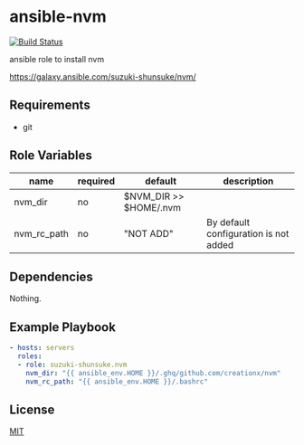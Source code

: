 # ansible-nvm

[![Build Status](https://travis-ci.org/suzuki-shunsuke/ansible-nvm.svg?branch=master)](https://travis-ci.org/suzuki-shunsuke/ansible-nvm)

ansible role to install nvm

https://galaxy.ansible.com/suzuki-shunsuke/nvm/

Requirements
------------

* git

Role Variables
--------------

name | required | default | description
--- | --- | --- | ---
nvm_dir | no | $NVM_DIR >> $HOME/.nvm |
nvm_rc_path | no | "NOT ADD" | By default configuration is not added

Dependencies
------------

Nothing.

Example Playbook
----------------

```yaml
- hosts: servers
  roles:
  - role: suzuki-shunsuke.nvm
    nvm_dir: "{{ ansible_env.HOME }}/.ghq/github.com/creationx/nvm"
    nvm_rc_path: "{{ ansible_env.HOME }}/.bashrc"
```

License
-------

[MIT](LICENSE)
